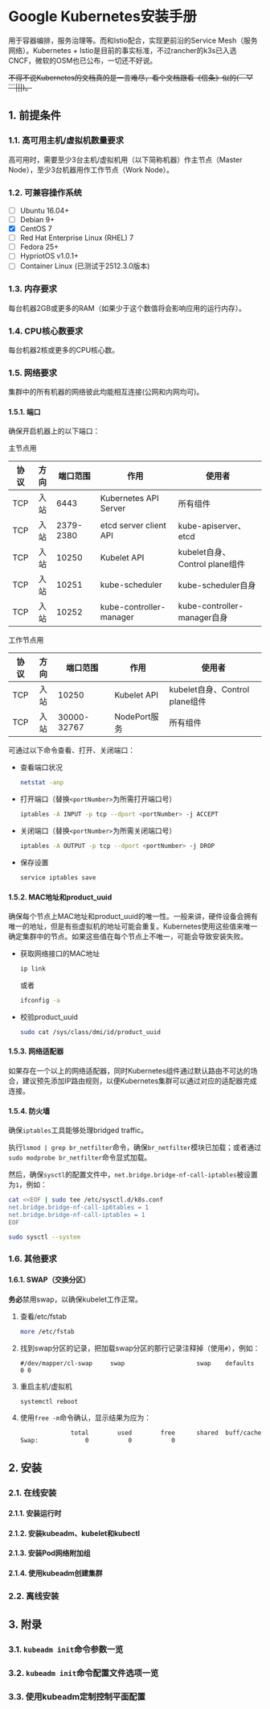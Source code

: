 # Google Kubernetes安装手册

用于容器编排，服务治理等。而和Istio配合，实现更前沿的Service Mesh（服务网络）。Kubernetes + Istio是目前的事实标准，不过rancher的k3s已入选CNCF，微软的OSM也已公布，一切还不好说。

~~不得不说Kubernetes的文档真的是一言难尽，看个文档跟看《信条》似的(￣▽￣|||)。~~

## 1. 前提条件

### 1.1. 高可用主机/虚拟机数量要求

高可用时，需要至少3台主机/虚拟机用（以下简称机器）作主节点（Master Node），至少3台机器用作工作节点（Work Node）。

### 1.2. 可兼容操作系统

- [ ] Ubuntu 16.04+
- [ ] Debian 9+
- [x] CentOS 7
- [ ] Red Hat Enterprise Linux (RHEL) 7
- [ ] Fedora 25+
- [ ] HypriotOS v1.0.1+
- [ ] Container Linux (已测试于2512.3.0版本)

### 1.3. 内存要求

每台机器2GB或更多的RAM（如果少于这个数值将会影响应用的运行内存）。

### 1.4. CPU核心数要求

每台机器2核或更多的CPU核心数。

### 1.5. 网络要求

集群中的所有机器的网络彼此均能相互连接(公网和内网均可)。

#### 1.5.1. 端口

确保开启机器上的以下端口：

主节点用

协议|方向|端口范围|作用|使用者
:--:|:--:|--|--|--
TCP|入站|6443|Kubernetes API Server|所有组件
TCP|入站|2379-2380|etcd server client API|kube-apiserver、etcd
TCP|入站|10250|Kubelet API|kubelet自身、Control plane组件
TCP|入站|10251|kube-scheduler|kube-scheduler自身
TCP|入站|10252|kube-controller-manager|kube-controller-manager自身

工作节点用

协议|方向|端口范围|作用|使用者
:--:|:--:|--|--|--
TCP|入站|10250|Kubelet API|kubelet自身、Control plane组件
TCP|入站|30000-32767|NodePort服务|所有组件

可通过以下命令查看、打开、关闭端口：

- 查看端口状况

  ``` bash
  netstat -anp
  ```

- 打开端口（替换`<portNumber>`为所需打开端口号）

  ``` bash
  iptables -A INPUT -p tcp --dport <portNumber> -j ACCEPT
  ```

- 关闭端口（替换`<portNumber>`为所需关闭端口号）

  ``` bash
  iptables -A OUTPUT -p tcp --dport <portNumber> -j DROP
  ```

- 保存设置

  ``` bash
  service iptables save
  ```

#### 1.5.2. MAC地址和product_uuid

确保每个节点上MAC地址和product_uuid的唯一性。一般来讲，硬件设备会拥有唯一的地址，但是有些虚拟机的地址可能会重复。Kubernetes使用这些值来唯一确定集群中的节点。如果这些值在每个节点上不唯一，可能会导致安装失败。

- 获取网络接口的MAC地址

  ``` bash
  ip link
  ```

  或者

  ``` bash
  ifconfig -a
  ```

- 校验product_uuid

  ``` bash
  sudo cat /sys/class/dmi/id/product_uuid
  ```

#### 1.5.3. 网络适配器

如果存在一个以上的网络适配器，同时Kubernetes组件通过默认路由不可达的场合，建议预先添加IP路由规则，以便Kubernetes集群可以通过对应的适配器完成连接。

#### 1.5.4. 防火墙

确保`iptables`工具能够处理bridged traffic。

执行`lsmod | grep br_netfilter`命令，确保`br_netfilter`模块已加载；或者通过`sudo modprobe br_netfilter`命令显式加载。

然后，确保`sysctl`的配置文件中，`net.bridge.bridge-nf-call-iptables`被设置为`1`，例如：

``` bash
cat <<EOF | sudo tee /etc/sysctl.d/k8s.conf
net.bridge.bridge-nf-call-ip6tables = 1
net.bridge.bridge-nf-call-iptables = 1
EOF

sudo sysctl --system
```

### 1.6. 其他要求

#### 1.6.1. SWAP（交换分区）

**务必**禁用swap，以确保kubelet工作正常。

1. 查看/etc/fstab

    ``` bash
    more /etc/fstab
    ```

1. 找到swap分区的记录，把加载swap分区的那行记录注释掉（使用`#`），例如：

    ``` text
    #/dev/mapper/cl-swap     swap                    swap    defaults        0 0
    ```

1. 重启主机/虚拟机

    ``` bash
    systemctl reboot
    ```

1. 使用`free -m`命令确认，显示结果为应为：

    ``` bash
                  total        used        free      shared  buff/cache   available
    Swap:             0           0           0
    ```

## 2. 安装

### 2.1. 在线安装

#### 2.1.1. 安装运行时

#### 2.1.2. 安装kubeadm、kubelet和kubectl

#### 2.1.3. 安装Pod网络附加组

#### 2.1.4. 使用kubeadm创建集群

### 2.2. 离线安装

## 3. 附录

### 3.1. `kubeadm init`命令参数一览

### 3.2. `kubeadm init`命令配置文件选项一览

### 3.3. 使用kubeadm定制控制平面配置